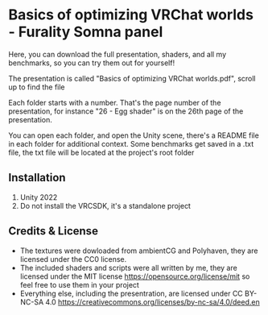 # Basics of optimizing VRChat worlds - Furality Somna panel

Here, you can download the full presentation, shaders, and all my benchmarks, so you can try them out for yourself!

The presentation is called "Basics of optimizing VRChat worlds.pdf", scroll up to find the file

Each folder starts with a number. That's the page number of the presentation, for instance "26 - Egg shader" is on the 26th page of the presentation.

You can open each folder, and open the Unity scene, there's a README file in each folder for additional context. Some benchmarks get saved in a .txt file, the txt file will be located at the project's root folder

## Installation

1) Unity 2022
2) Do not install the VRCSDK, it's a standalone project

## Credits & License

- The textures were dowloaded from ambientCG and Polyhaven, they are licensed under the CC0 license.
- The included shaders and scripts were all written by me, they are licensed under the MIT license https://opensource.org/license/mit so feel free to use them in your project
- Everything else, including the presentration, are licensed under CC BY-NC-SA 4.0 https://creativecommons.org/licenses/by-nc-sa/4.0/deed.en
